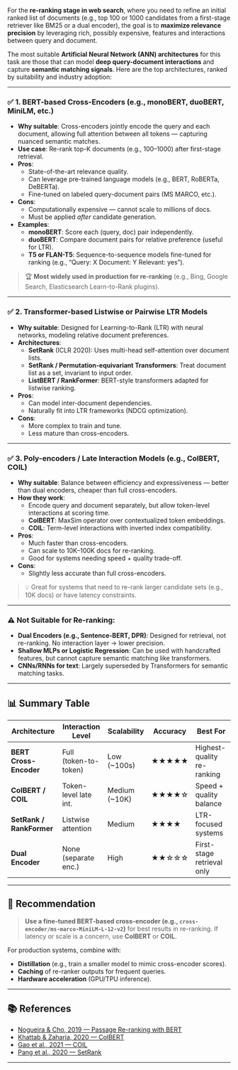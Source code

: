 For the **re-ranking stage in web search**, where you need to refine an initial ranked list of documents (e.g., top 100 or 1000 candidates from a first-stage retriever like BM25 or a dual encoder), the goal is to **maximize relevance precision** by leveraging rich, possibly expensive, features and interactions between query and document.

The most suitable **Artificial Neural Network (ANN) architectures** for this task are those that can model **deep query-document interactions** and capture **semantic matching signals**. Here are the top architectures, ranked by suitability and industry adoption:

---

### ✅ **1. BERT-based Cross-Encoders (e.g., monoBERT, duoBERT, MiniLM, etc.)**

- **Why suitable**: Cross-encoders jointly encode the query and each document, allowing full attention between all tokens — capturing nuanced semantic matches.
- **Use case**: Re-rank top-K documents (e.g., 100–1000) after first-stage retrieval.
- **Pros**:
  - State-of-the-art relevance quality.
  - Can leverage pre-trained language models (e.g., BERT, RoBERTa, DeBERTa).
  - Fine-tuned on labeled query-document pairs (MS MARCO, etc.).
- **Cons**:
  - Computationally expensive — cannot scale to millions of docs.
  - Must be applied _after_ candidate generation.
- **Examples**:
  - **monoBERT**: Score each (query, doc) pair independently.
  - **duoBERT**: Compare document pairs for relative preference (useful for LTR).
  - **T5 or FLAN-T5**: Sequence-to-sequence models fine-tuned for ranking (e.g., “Query: X Document: Y Relevant: yes”).

> 🏆 **Most widely used in production for re-ranking** (e.g., Bing, Google Search, Elasticsearch Learn-to-Rank plugins).

---

### ✅ **2. Transformer-based Listwise or Pairwise LTR Models**

- **Why suitable**: Designed for Learning-to-Rank (LTR) with neural networks, modeling relative document preferences.
- **Architectures**:
  - **SetRank** (ICLR 2020): Uses multi-head self-attention over document lists.
  - **SetRank / Permutation-equivariant Transformers**: Treat document list as a set, invariant to input order.
  - **ListBERT / RankFormer**: BERT-style transformers adapted for listwise ranking.
- **Pros**:
  - Can model inter-document dependencies.
  - Naturally fit into LTR frameworks (NDCG optimization).
- **Cons**:
  - More complex to train and tune.
  - Less mature than cross-encoders.

---

### ✅ **3. Poly-encoders / Late Interaction Models (e.g., ColBERT, COIL)**

- **Why suitable**: Balance between efficiency and expressiveness — better than dual encoders, cheaper than full cross-encoders.
- **How they work**:
  - Encode query and document separately, but allow token-level interactions at scoring time.
  - **ColBERT**: MaxSim operator over contextualized token embeddings.
  - **COIL**: Term-level interactions with inverted index compatibility.
- **Pros**:
  - Much faster than cross-encoders.
  - Can scale to 10K–100K docs for re-ranking.
  - Good for systems needing speed + quality trade-off.
- **Cons**:
  - Slightly less accurate than full cross-encoders.

> 💡 Great for systems that need to re-rank larger candidate sets (e.g., 10K docs) or have latency constraints.

---

### ⚠️ Not Suitable for Re-ranking:

- **Dual Encoders (e.g., Sentence-BERT, DPR)**: Designed for retrieval, not re-ranking. No interaction layer → lower precision.
- **Shallow MLPs or Logistic Regression**: Can be used with handcrafted features, but cannot capture semantic matching like transformers.
- **CNNs/RNNs for text**: Largely superseded by Transformers for semantic matching tasks.

---

## 📊 Summary Table

| Architecture             | Interaction Level     | Scalability   | Accuracy | Best For                   |
| ------------------------ | --------------------- | ------------- | -------- | -------------------------- |
| **BERT Cross-Encoder**   | Full (token-to-token) | Low (~100s)   | ★★★★★    | Highest-quality re-ranking |
| **ColBERT / COIL**       | Token-level late int. | Medium (~10K) | ★★★★☆    | Speed + quality balance    |
| **SetRank / RankFormer** | Listwise attention    | Medium        | ★★★★     | LTR-focused systems        |
| **Dual Encoder**         | None (separate enc.)  | High          | ★★☆☆☆    | First-stage retrieval only |

---

## 🚀 Recommendation

> **Use a fine-tuned BERT-based cross-encoder (e.g., `cross-encoder/ms-marco-MiniLM-L-12-v2`)** for best results in re-ranking. If latency or scale is a concern, use **ColBERT** or **COIL**.

For production systems, combine with:

- **Distillation** (e.g., train a smaller model to mimic cross-encoder scores).
- **Caching** of re-ranker outputs for frequent queries.
- **Hardware acceleration** (GPU/TPU inference).

---

## 📚 References

- [Nogueira & Cho, 2019 — Passage Re-ranking with BERT](https://arxiv.org/abs/1901.04085)
- [Khattab & Zaharia, 2020 — ColBERT](https://arxiv.org/abs/2004.12832)
- [Gao et al., 2021 — COIL](https://aclanthology.org/2021.naacl-main.257/)
- [Pang et al., 2020 — SetRank](https://openreview.net/forum?id=HkgJ5ySKDH)

---
